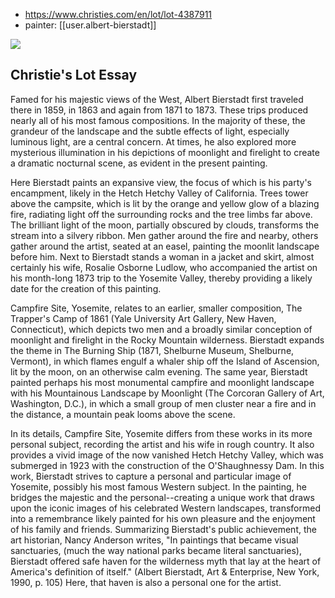 
- https://www.christies.com/en/lot/lot-4387911
- painter: [[user.albert-bierstadt]]

![](/assets/images/2024-09-27-09-12-47.png)

## Christie's Lot Essay

Famed for his majestic views of the West, Albert Bierstadt first traveled there in 1859, in 1863 and again from 1871 to 1873. These trips produced nearly all of his most famous compositions. In the majority of these, the grandeur of the landscape and the subtle effects of light, especially luminous light, are a central concern. At times, he also explored more mysterious illumination in his depictions of moonlight and firelight to create a dramatic nocturnal scene, as evident in the present painting.

Here Bierstadt paints an expansive view, the focus of which is his party's encampment, likely in the Hetch Hetchy Valley of California. Trees tower above the campsite, which is lit by the orange and yellow glow of a blazing fire, radiating light off the surrounding rocks and the tree limbs far above. The brilliant light of the moon, partially obscured by clouds, transforms the stream into a silvery ribbon. Men gather around the fire and nearby, others gather around the artist, seated at an easel, painting the moonlit landscape before him. Next to Bierstadt stands a woman in a jacket and skirt, almost certainly his wife, Rosalie Osborne Ludlow, who accompanied the artist on his month-long 1873 trip to the Yosemite Valley, thereby providing a likely date for the creation of this painting.

Campfire Site, Yosemite, relates to an earlier, smaller composition, The Trapper's Camp of 1861 (Yale University Art Gallery, New Haven, Connecticut), which depicts two men and a broadly similar conception of moonlight and firelight in the Rocky Mountain wilderness. Bierstadt expands the theme in The Burning Ship (1871, Shelburne Museum, Shelburne, Vermont), in which flames engulf a whaler ship off the Island of Ascension, lit by the moon, on an otherwise calm evening. The same year, Bierstadt painted perhaps his most monumental campfire and moonlight landscape with his Mountainous Landscape by Moonlight (The Corcoran Gallery of Art, Washington, D.C.), in which a small group of men cluster near a fire and in the distance, a mountain peak looms above the scene.

In its details, Campfire Site, Yosemite differs from these works in its more personal subject, recording the artist and his wife in rough country. It also provides a vivid image of the now vanished Hetch Hetchy Valley, which was submerged in 1923 with the construction of the O'Shaughnessy Dam. In this work, Bierstadt strives to capture a personal and particular image of Yosemite, possibly his most famous Western subject. In the painting, he bridges the majestic and the personal--creating a unique work that draws upon the iconic images of his celebrated Western landscapes, transformed into a remembrance likely painted for his own pleasure and the enjoyment of his family and friends. Summarizing Bierstadt's public achievement, the art historian, Nancy Anderson writes, "In paintings that became visual sanctuaries, (much the way national parks became literal sanctuaries), Bierstadt offered safe haven for the wilderness myth that lay at the heart of America's definition of itself." (Albert Bierstadt, Art & Enterprise, New York, 1990, p. 105) Here, that haven is also a personal one for the artist.